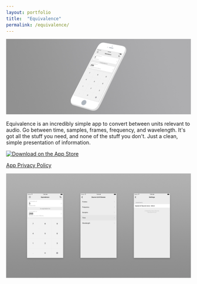 ```yaml
---
layout: portfolio
title:  "Equivalence"
permalink: /equivalence/
---
```


<div class="post-image"><img src="/assets/images/portfolio/equivalence/hero.jpg"></div>

Equivalence is an incredibly simple app to convert between units relevant to audio. Go between time, samples, frames, frequency, and wavelength. It's got all the stuff you need, and none of the stuff you don't. Just a clean, simple presentation of information.

<a class="app-store-link" href="https://apps.apple.com/us/app/equivalence/id1180220748?itsct=apps_box&amp;itscg=30200"><img src="https://tools.applemediaservices.com/api/badges/download-on-the-app-store/black/en-US?size=250x83&amp;releaseDate=1480636800&h=367137dff602a7ef80e9edf40c815fcd" alt="Download on the App Store"></a>

[App Privacy Policy](/privacy-policy)

<div class="post-image"><img src="/assets/images/portfolio/equivalence/equivalence-ui.jpg"></div>
